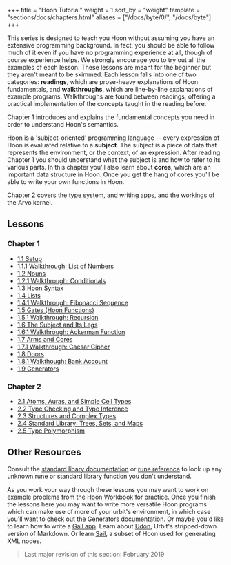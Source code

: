 +++
title = "Hoon Tutorial"
weight = 1
sort_by = "weight"
template = "sections/docs/chapters.html"
aliases = ["/docs/byte/0/", "/docs/byte"]
+++

This series is designed to teach you Hoon without assuming you have an extensive programming background.  In fact, you should be able to follow much of it even if you have no programming experience at all, though of course experience helps.  We strongly encourage you to try out all the examples of each lesson.  These lessons are meant for the beginner but they aren't meant to be skimmed. Each lesson falls into one of two categories: **readings**, which are prose-heavy explanations of Hoon fundamentals, and **walkthroughs**, which are line-by-line explanations of example programs. Walkthroughs are found between readings, offering a practical implementation of the concepts taught in the reading before.

Chapter 1 introduces and explains the fundamental concepts you need in order to understand Hoon's semantics.

Hoon is a 'subject-oriented' programming language -- every expression of Hoon is evaluated relative to a **subject**.  The subject is a piece of data that represents the environment, or the context, of an expression.  After reading Chapter 1 you should understand what the subject is and how to refer to its various parts.  In this chapter you'll also learn about **cores**, which are an important data structure in Hoon.  Once you get the hang of cores you'll be able to write your own functions in Hoon.

Chapter 2 covers the type system, and writing apps, and the workings of the Arvo kernel.


## Lessons

### Chapter 1

- [1.1 Setup](setup)
- [1.1.1 Walkthrough: List of Numbers](list-of-numbers)
- [1.2 Nouns](nouns)
- [1.2.1 Walkthrough: Conditionals](conditionals)
- [1.3 Hoon Syntax](hoon-syntax)
- [1.4 Lists](lists)
- [1.4.1 Walkthrough: Fibonacci Sequence](fibonacci)
- [1.5 Gates (Hoon Functions)](gates)
- [1.5.1 Walkthrough: Recursion](recursion)
- [1.6 The Subject and Its Legs](the-subject-and-its-legs)
- [1.6.1 Walkthrough: Ackerman Function](ackermann)
- [1.7 Arms and Cores](arms-and-cores)
- [1.7.1 Walkthrough: Caesar Cipher](caesar)
- [1.8 Doors](doors)
- [1.8.1 Walkthough: Bank Account](bank-account)
- [1.9 Generators](generators)

### Chapter 2

- [2.1 Atoms, Auras, and Simple Cell Types](atoms-auras-and-simple-cell-types)
- [2.2 Type Checking and Type Inference](type-checking-and-type-inference)
- [2.3 Structures and Complex Types](structures-and-complex-types)
- [2.4 Standard Library: Trees, Sets, and Maps](trees-sets-and-maps)
- [2.5 Type Polymorphism](type-polymorphism)

## Other Resources

Consult the [standard libary documentation](@/docs/hoon/library/_index.md) or [rune reference](@/docs/hoon/hoon-expressions/_index.md) to look up any unknown rune or standard library function you don't understand.

As you work your way through these lessons you may want to work on example problems from the [Hoon Workbook](@/docs/hoon/workbook/_index.md) for practice.  Once you finish the lessons here you may want to write more versatile Hoon programs which can make use of more of your urbit's environment, in which case you'll want to check out the [Generators](@/docs/hoon/hoon-tutorial/generators.md) documentation.  Or maybe you'd like to learn how to write a [Gall app](content/docs/learn/arvo/gall.md).  Learn about [Udon](@/docs/arvo/sail-and-udon.md), Urbit's stripped-down version of Markdown.  Or learn [Sail](@/docs/arvo/sail-and-udon.md), a subset of Hoon used for generating XML nodes.


> Last major revision of this section: February 2019
